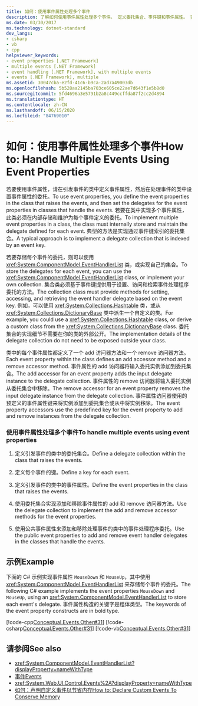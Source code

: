 ```yaml
---
title: 如何：使用事件属性处理多个事件
description: 了解如何使用事件属性处理多个事件。 定义委托集合、事件键和事件属性。 实现 add 和 remove 访问器方法。
ms.date: 03/30/2017
ms.technology: dotnet-standard
dev_langs:
- csharp
- vb
- cpp
helpviewer_keywords:
- event properties [.NET Framework]
- multiple events [.NET Framework]
- event handling [.NET Framework], with multiple events
- events [.NET Framework], multiple
ms.assetid: 30047cba-e2fd-41c6-b9ca-2ad7a49003db
ms.openlocfilehash: 5b528aa2145ba703ce605ce22ae7d643f1e5b8d0
ms.sourcegitcommit: 5fd4696a3e5791b2a8c449ccffda87f2cc2d4894
ms.translationtype: HT
ms.contentlocale: zh-CN
ms.lasthandoff: 06/15/2020
ms.locfileid: "84769010"
---
```

# <a name="how-to-handle-multiple-events-using-event-properties"></a><span data-ttu-id="1949c-105">如何：使用事件属性处理多个事件</span><span class="sxs-lookup"><span data-stu-id="1949c-105">How to: Handle Multiple Events Using Event Properties</span></span>
<span data-ttu-id="1949c-106">若要使用事件属性，请在引发事件的类中定义事件属性，然后在处理事件的类中设置事件属性的委托。</span><span class="sxs-lookup"><span data-stu-id="1949c-106">To use event properties, you define the event properties in the class that raises the events, and then set the delegates for the event properties in classes that handle the events.</span></span> <span data-ttu-id="1949c-107">若要在类中实现多个事件属性，此类必须在内部存储和维护为每个事件定义的委托。</span><span class="sxs-lookup"><span data-stu-id="1949c-107">To implement multiple event properties in a class, the class must internally store and maintain the delegate defined for each event.</span></span> <span data-ttu-id="1949c-108">典型的方法是实现通过事件键索引的委托集合。</span><span class="sxs-lookup"><span data-stu-id="1949c-108">A typical approach is to implement a delegate collection that is indexed by an event key.</span></span>  
  
 <span data-ttu-id="1949c-109">若要存储每个事件的委托，则可以使用 <xref:System.ComponentModel.EventHandlerList> 类，或实现自己的集合。</span><span class="sxs-lookup"><span data-stu-id="1949c-109">To store the delegates for each event, you can use the <xref:System.ComponentModel.EventHandlerList> class, or implement your own collection.</span></span> <span data-ttu-id="1949c-110">集合类必须基于事件键提供用于设置、访问和检索事件处理程序委托的方法。</span><span class="sxs-lookup"><span data-stu-id="1949c-110">The collection class must provide methods for setting, accessing, and retrieving the event handler delegate based on the event key.</span></span> <span data-ttu-id="1949c-111">例如，可以使用 <xref:System.Collections.Hashtable> 类，或从 <xref:System.Collections.DictionaryBase> 类中派生一个自定义的类。</span><span class="sxs-lookup"><span data-stu-id="1949c-111">For example, you could use a <xref:System.Collections.Hashtable> class, or derive a custom class from the <xref:System.Collections.DictionaryBase> class.</span></span> <span data-ttu-id="1949c-112">委托集合的实现细节不需要在你的类的外部公开。</span><span class="sxs-lookup"><span data-stu-id="1949c-112">The implementation details of the delegate collection do not need to be exposed outside your class.</span></span>  
  
 <span data-ttu-id="1949c-113">类中的每个事件属性都定义了一个 add 访问器方法和一个 remove 访问器方法。</span><span class="sxs-lookup"><span data-stu-id="1949c-113">Each event property within the class defines an add accessor method and a remove accessor method.</span></span> <span data-ttu-id="1949c-114">事件属性的 add 访问器将输入委托实例添加到委托集合。</span><span class="sxs-lookup"><span data-stu-id="1949c-114">The add accessor for an event property adds the input delegate instance to the delegate collection.</span></span> <span data-ttu-id="1949c-115">事件属性的 remove 访问器将输入委托实例从委托集合中移除。</span><span class="sxs-lookup"><span data-stu-id="1949c-115">The remove accessor for an event property removes the input delegate instance from the delegate collection.</span></span> <span data-ttu-id="1949c-116">事件属性访问器使用的预定义的事件属性键来将实例添加到委托集合或从中将实例移除。</span><span class="sxs-lookup"><span data-stu-id="1949c-116">The event property accessors use the predefined key for the event property to add and remove instances from the delegate collection.</span></span>  
  
### <a name="to-handle-multiple-events-using-event-properties"></a><span data-ttu-id="1949c-117">使用事件属性处理多个事件</span><span class="sxs-lookup"><span data-stu-id="1949c-117">To handle multiple events using event properties</span></span>  
  
1. <span data-ttu-id="1949c-118">定义引发事件的类中的委托集合。</span><span class="sxs-lookup"><span data-stu-id="1949c-118">Define a delegate collection within the class that raises the events.</span></span>  
  
2. <span data-ttu-id="1949c-119">定义每个事件的键。</span><span class="sxs-lookup"><span data-stu-id="1949c-119">Define a key for each event.</span></span>  
  
3. <span data-ttu-id="1949c-120">定义引发事件的类中的事件属性。</span><span class="sxs-lookup"><span data-stu-id="1949c-120">Define the event properties in the class that raises the events.</span></span>  
  
4. <span data-ttu-id="1949c-121">使用委托集合实现添加和移除事件属性的 add 和 remove 访问器方法。</span><span class="sxs-lookup"><span data-stu-id="1949c-121">Use the delegate collection to implement the add and remove accessor methods for the event properties.</span></span>  
  
5. <span data-ttu-id="1949c-122">使用公共事件属性来添加和移除处理事件的类中的事件处理程序委托。</span><span class="sxs-lookup"><span data-stu-id="1949c-122">Use the public event properties to add and remove event handler delegates in the classes that handle the events.</span></span>  
  
## <a name="example"></a><span data-ttu-id="1949c-123">示例</span><span class="sxs-lookup"><span data-stu-id="1949c-123">Example</span></span>  
 <span data-ttu-id="1949c-124">下面的 C# 示例实现事件属性 `MouseDown` 和 `MouseUp`，其中使用 <xref:System.ComponentModel.EventHandlerList> 来存储每个事件的委托。</span><span class="sxs-lookup"><span data-stu-id="1949c-124">The following C# example implements the event properties `MouseDown` and `MouseUp`, using an <xref:System.ComponentModel.EventHandlerList> to store each event's delegate.</span></span> <span data-ttu-id="1949c-125">事件属性构造的关键字是粗体类型。</span><span class="sxs-lookup"><span data-stu-id="1949c-125">The keywords of the event property constructs are in bold type.</span></span>  
  
 [!code-cpp[Conceptual.Events.Other#31](../../../samples/snippets/cpp/VS_Snippets_CLR/conceptual.events.other/cpp/example3.cpp#31)]
 [!code-csharp[Conceptual.Events.Other#31](../../../samples/snippets/csharp/VS_Snippets_CLR/conceptual.events.other/cs/example3.cs#31)]
 [!code-vb[Conceptual.Events.Other#31](../../../samples/snippets/visualbasic/VS_Snippets_CLR/conceptual.events.other/vb/example3.vb#31)]  
  
## <a name="see-also"></a><span data-ttu-id="1949c-126">请参阅</span><span class="sxs-lookup"><span data-stu-id="1949c-126">See also</span></span>

- <xref:System.ComponentModel.EventHandlerList?displayProperty=nameWithType>
- [<span data-ttu-id="1949c-127">事件</span><span class="sxs-lookup"><span data-stu-id="1949c-127">Events</span></span>](index.md)
- <xref:System.Web.UI.Control.Events%2A?displayProperty=nameWithType>
- [<span data-ttu-id="1949c-128">如何：声明自定义事件以节省内存</span><span class="sxs-lookup"><span data-stu-id="1949c-128">How to: Declare Custom Events To Conserve Memory</span></span>](../../visual-basic/programming-guide/language-features/events/how-to-declare-custom-events-to-conserve-memory.md)
